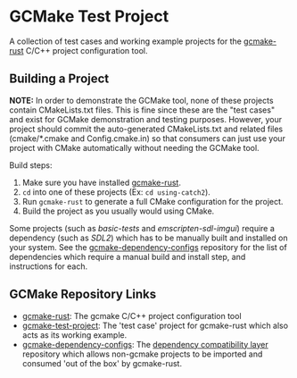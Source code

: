 # GCMake Test Project

A collection of test cases and working example projects for the
[gcmake-rust](https://github.com/scupit/gcmake-rust) C/C++ project configuration tool.

## Building a Project

**NOTE:** In order to demonstrate the GCMake tool, none of these projects contain CMakeLists.txt files.
This is fine since these are the "test cases" and exist for GCMake demonstration and testing
purposes. However, your project should commit the auto-generated CMakeLists.txt and related
files (cmake/*.cmake and Config.cmake.in) so that consumers can just use your project with CMake
automatically without needing the GCMake tool.

Build steps:

1. Make sure you have installed [gcmake-rust](https://github.com/scupit/gcmake-rust).
2. `cd` into one of these projects (Ex: `cd using-catch2`).
3. Run `gcmake-rust` to generate a full CMake configuration for the project.
4. Build the project as you usually would using CMake.

Some projects (such as *basic-tests* and *emscripten-sdl-imgui*) require a dependency (such as *SDL2*)
which has to be manually built and installed on your system. See the
[gcmake-dependency-configs](https://github.com/scupit/gcmake-dependency-configs) repository for the
list of dependencies which require a manual build and install step, and instructions for each.

## GCMake Repository Links

- [gcmake-rust](https://github.com/scupit/gcmake-rust): The gcmake C/C++ project configuration tool
- [gcmake-test-project](https://github.com/scupit/gcmake-test-project): The 'test case' project for
    gcmake-rust which also acts as its working example.
- [gcmake-dependency-configs](https://github.com/scupit/gcmake-dependency-configs): The
    [dependency compatibility layer](predefined_dependency_doc.md) repository which allows non-gcmake
    projects to be imported and consumed 'out of the box' by gcmake-rust.
